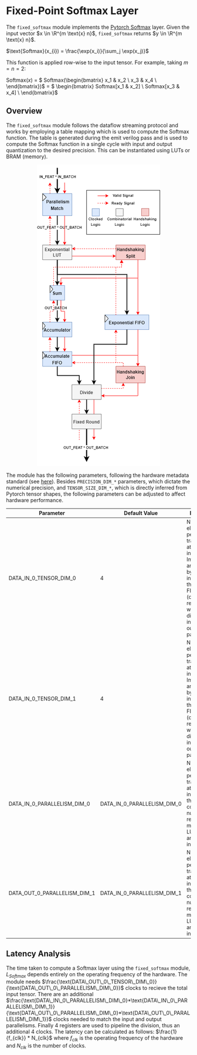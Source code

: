 
# Fixed-Point Softmax Layer

The `fixed_softmax` module implements the [Pytorch Softmax](https://pytorch.org/docs/stable/generated/torch.nn.Softmax.html) layer. Given the input vector $x \in \R^{m \text{x} n}$, `fixed_softmax` returns $y \in \R^{m \text{x} n}$. 

$\text{Softmax}(x_{i}) = \frac{\exp(x_i)}{\sum_j \exp(x_j)}$

  
This function is applied row-wise to the input tensor. For example, taking $m = n = 2$:

Softmax($x$) = $ Softmax(\begin{bmatrix}
x_1 & x_2 \\
x_3 & x_4 \\
\end{bmatrix})$ = $ \begin{bmatrix} Softmax[x_1 & x_2] \\
Softmax[x_3 & x_4] \\
\end{bmatrix}$

## Overview

The `fixed_softmax` module follows the dataflow streaming protocol and works by employing a table mapping which is used to compute the Softmax function. The table is generated during the emit verilog pass and is used to compute the Softmax function in a single cycle with input and output quantization to the desired precision. This can be instantiated using LUTs or BRAM (memory).

<p align="center">
  <img src="https://raw.githubusercontent.com/DeepWok/mase/main/machop/sphinx_docs/source/imgs/activations/fixed_softmax.png" alt="img">
</p>

The module has the following parameters, following the hardware metadata standard (see [here](https://deepwok.github.io/mase/modules/api/analysis/add_metadata.html#add-hardware-metadata-analysis-pass)). Besides `PRECISION_DIM_*` parameters, which dictate the numerical precision, and `TENSOR_SIZE_DIM_*`, which is directly inferred from Pytorch tensor shapes, the following parameters can be adjusted to affect hardware performance.

| Parameter                    	| Default Value            	| Definition                                                                                                                                                                                                                                     	|
|------------------------------	|--------------------------	|------------------------------------------------------------------------------------------------------------------------------------------------------------------------------------------------------------------------------------------------	|
| DATA_IN_0_TENSOR_DIM_0  	| 4                        	| Number of elements per transaction at the input interface. Impacts the area usage by increasing the required FIFO length (only required with different input and output parallelisms)                                                                   |
| DATA_IN_0_TENSOR_DIM_1  	| 4                        	| Number of elements per transaction at the input interface. Impacts the area usage by increasing the required FIFO length (only required with different input and output parallelisms)                                                                      |
| DATA_IN_0_PARALLELISM_DIM_0  	| DATA_IN_0_PARALLELISM_DIM_0                        	| Number of elements per transaction at the output interface, this is what controls the number of read-only memories or LUTs that are instantiated.                                                                    |
| DATA_OUT_0_PARALLELISM_DIM_1       	| DATA_IN_0_PARALLELISM_DIM_1 	| Number of elements per transaction at the output interface, this is what controls the number of read-only memories or LUTs that are instantiated.                                                                                                                                     

## <a name="latency_analaysis"></a> Latency Analysis

The time taken to compute a Softmax layer using the `fixed_softmax` module, $L_{Softmax}$ depends entirely on the operating frequency of the hardware. The module needs $\frac{\text{DATA\_OUT\_0\_TENSOR\_DIM\_0}}{\text{DATA\_OUT\_0\_PARALLELISM\_DIM\_0}}$ clocks to recieve the total input tensor. There are an additional $\frac{\text{DATA\_IN\_0\_PARALLELISM\_DIM\_0}*\text{DATA\_IN\_0\_PARALLELISM\_DIM\_1}} {\text{DATA\_OUT\_0\_PARALLELISM\_DIM\_0}*\text{DATA\_OUT\_0\_PARALLELISM\_DIM\_1}}$ clocks needed to match the input and output parallelisms. Finally 4 registers are used to pipeline the division, thus an additional 4 clocks. The latency can be calculated as follows: $\frac{1}{f_{clk}} * N_{clk}$ where $f_{clk}$ is the operating frequency of the hardware and $N_{clk}$ is the number of clocks.